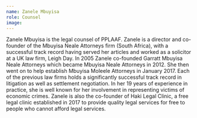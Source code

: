 ```yaml
---
name: Zanele Mbuyisa 
role: Counsel
image: 
---
```

Zanele Mbuyisa is the legal counsel of PPLAAF. Zanele is a director and co-founder of the Mbuyisa Neale Attorneys firm (South Africa), with a successful track record having served her articles and worked as a solicitor at a UK law firm, Leigh Day. In 2005 Zanele co-founded Garratt Mbuyisa Neale Attorneys which became Mbuyisa Neale Attorneys in 2012. She then went on to help establish Mbuyisa Moleele Attorneys in January 2017. Each of the previous law firms holds a significantly successful track record in litigation as well as settlement negotiation. In her 19 years of experience in practice, she is well known for her involvement in representing victims of economic crimes. Zanele is also the co-founder of Haki Legal Clinic, a free legal clinic established in 2017 to provide quality legal services for free to people who cannot afford legal services.